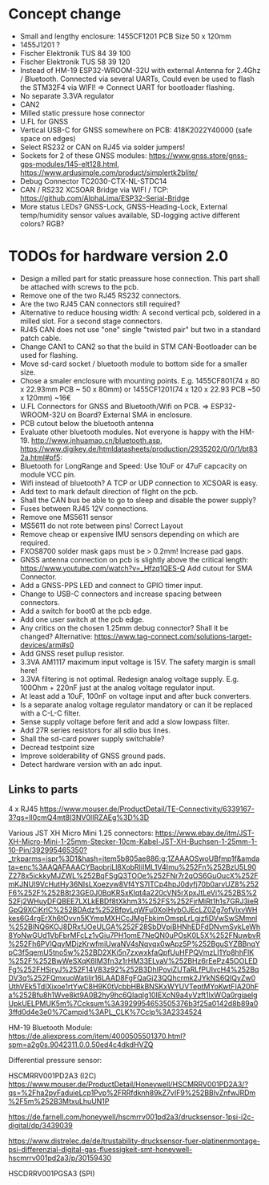 # Concept change
- Small and lengthy enclosure: 1455CF1201  PCB Size 50 x 120mm
- 1455J1201  ? 
- Fischer Elektronik TUS 84 39 100 
- Fischer Elektronik TUS 58 39 120
- Instead of HM-19 ESP32-WROOM-32U with external Antenna for 2.4Ghz / Bluetooth. Connected via several UARTs, Could even be used to flash the 
STM32F4 via WIFI! => Connect UART for bootloader flashing. 
- No separate 3.3VA regulator
- CAN2 
- Milled static pressure hose connector
- U.FL for  GNSS
- Vertical USB-C for GNSS somewhere on PCB: 418K2022Y40000  (safe space on edges)
- Select RS232 or CAN on RJ45 via solder jumpers! 
- Sockets for 2 of these GNSS modules: https://www.gnss.store/gnss-gps-modules/145-elt128.html,  https://www.ardusimple.com/product/simplertk2blite/
- Debug Connector TC2030-CTX-NL-STDC14
- CAN / RS232 XCSOAR Bridge via WIFI / TCP: https://github.com/AlphaLima/ESP32-Serial-Bridge  
-  More status LEDs?   GNSS-Lock, GNSS-Heading-Lock,  External temp/humidity sensor values available,  SD-logging active   different colors?  RGB?

# TODOs for hardware version 2.0
- Design a milled part for static preassure hose connection. This part shall be attached with screws to the pcb.  
- Remove one of the two RJ45 RS232 connectors.
- Are the two RJ45 CAN connectors still required? 
- Alternative to reduce housing width: A second vertical pcb, soldered in a milled slot. For a second stage connectors. 
- RJ45 CAN does not use "one" single "twisted pair" but two in a standard patch cable.
- Change CAN1 to CAN2 so that the build in STM CAN-Bootloader can be used for flashing.    
- Move sd-card socket / bluetooth module to bottom side for a smaller size.
- Chose a smaler enclosure with mounting points. E.g. 1455CF801(74 x 80 x 22.93mm PCB ~ 50 x 80mm)  or 1455CF1201(74 x 120 x 22.93 PCB ~50 x 120mm)  ~16€    
- U.FL Connectors for GNSS and Bluetooth/Wifi on PCB. => ESP32-WROOM-32U on Board?   External SMA in enclosure.
- PCB cutout below the bluetooth antenna
- Evaluate other bluetooth modules. Not everyone is happy with the HM-19. http://www.jnhuamao.cn/bluetooth.asp,  https://www.digikey.de/htmldatasheets/production/2935202/0/0/1/bt832a.html#pf5:
- Bluetooth for LongRange and Speed: Use 10uF or 47uF capcacity on module VCC pin.
- Wifi instead of bluetooth?  A TCP or UDP connection to XCSOAR is easy. 
- Add text to mark default direction of flight on the pcb. 
- Shall the CAN bus be able to go to sleep and disable the power supply? 
- Fuses between RJ45 12V connections. 
- Remove one MS5611 sensor
- MS5611 do not rote between pins! Correct Layout
- Remove cheap or expensive IMU sensors depending on which are required. 
- FXOS8700  solder mask gaps must be > 0.2mm! Increase pad gaps.  
- GNSS antenna connection on pcb is slightly above the critical length: https://www.youtube.com/watch?v=_Hfzq1QES-Q  Add cutout for SMA Connector.
- Add a GNSS-PPS LED and connect to GPIO timer input. 
- Change to USB-C connectors and increase spacing between connectors. 
- Add a switch for boot0 at the pcb edge. 
- Add one user switch at the pcb edge.
- Any critics on the chosen 1.25mm debug connector? Shall it be changed?  Alternative: https://www.tag-connect.com/solutions-target-devices/arm#s0
- Add GNSS reset pullup resistor.  
- 3.3VA AM1117 maximum input voltage is 15V. The safety margin is small here! 
- 3.3VA filtering is not optimal. Redesign analog voltage supply. E.g. 100Ohm + 220nF just at the analog voltage regulator input.
- At least add a 10uF, 100nF on voltage input and after buck converters.  
- Is a separate analog voltage regulator mandatory or can it be replaced with a C-L-C filter. 
- Sense supply voltage before ferit and add a slow lowpass filter.   
- Add 27R series resistors for all sdio bus lines. 
- Shall the sd-card power supply switchable? 
- Decread testpoint size 
- Improve solderability of GNSS ground pads. 
- Detect hardware version with an adc input. 
  


## Links to parts

4 x RJ45 https://www.mouser.de/ProductDetail/TE-Connectivity/6339167-3?qs=Il0cmQ4mt8I3NV0IIRZAEg%3D%3D  

Various JST XH Micro Mini 1.25 connectors: https://www.ebay.de/itm/JST-XH-Micro-Mini-1-25mm-Stecker-10cm-Kabel-JST-XH-Buchsen-1-25mm-1-10-Pin/392995465350?_trkparms=ispr%3D1&hash=item5b805ae886:g:1ZAAAOSwoUBfmp1f&amdata=enc%3AAQAFAAACYBaobrjLl8XobRIiIML1V4Imu%252Fn%252BzU5L90Z278x5ickkyMJZWL%252BqFSgQ3TOOe%252FNr7r2qOS6GuOucX%252FmKJNUI9VcHutHy36NIsLXoezyw8Vf4YS7lTCp4hpJ0dyfj70b0arvUZ8%252F6%252F%252B8t23GE0J0BqKRSxKIqt4a220cVN5rXpxJtLeVi%252BS%252Fj2WHuyDFQBEE7LXLkEBDf8tXkhm3%252FS%252FjrMiRt1h1s7GRJ3ieRGpQ9XCiKrlC%252BDAdz%252BfpvLqWFu0XoIHybOJEcLZ0Zg7ofVixvWHkes6G4rgErXh6tOvvn5KYmpMXHCcJMgFbkimOmspLrLgjzfiDVwSwSMmnl%252BlNQ6KOJ8DRxfJOeULGA%252F28SbDVpiBHNhEDFdDNvmSykLeWh8YoNwGUd1VbFbrMFcLz1vGiu7PH1omE7NeQN0uPOsK0L5X%252FNuwbvR%252Fh6PVlQqyMDjzKrwfmiUwaNV4sNqyqx0wApz5P%252BguSYZBBnqYpC3f5qemU5tno5w%252BD2XKi5n7zxwxkfaQpfUuHFPQVmzLI1Yp8hhFlK%252F%252BwWeSXqK6lM3fn3z1rHM33ELyaV%252BHz6rEePz45OOLEDFg%252FHSjryJ%252F14V83z92%252B3DhIPoviZUTaRLfPUIvcH4%252BqDV3q%252FQmxuoWatiIjr16LAAD8FgFQaGj23QQhcrmk2JYkNS6QIQyZw0UthVEk5TdIXixoe1rtYwC8H9K0tVcbbHBkBNSKxWYUVTeptMYoKwtFIA20hFa%252Bfu8h1Wve8kt9A0B2hy9hc6QIaqIg10IEXcN9a4yVzft1lxWOa0rgiaeIgUpkUELPMUK5m%7Ccksum%3A3929954653505376b3f25a0142d8b89a03ffd0d4e3e0%7Campid%3APL_CLK%7Cclp%3A2334524

HM-19 Bluetooth Module: https://de.aliexpress.com/item/4000505501370.html?spm=a2g0s.9042311.0.0.50ed4c4dkdHVZQ

Differential pressure sensor:

HSCMRRV001PD2A3 (I2C)
https://www.mouser.de/ProductDetail/Honeywell/HSCMRRV001PD2A3/?qs=%2Fha2pyFaduieLcp1Pvp%2FRRfdknh89kZ7vIF9%252BBlvZnfwJRDm%2F5m%252B3MtxuLhuUN1P

https://de.farnell.com/honeywell/hscmrrv001pd2a3/drucksensor-1psi-i2c-digital/dp/3439039

https://www.distrelec.de/de/trustability-drucksensor-fuer-platinenmontage-psi-differenzial-digital-gas-fluessigkeit-smt-honeywell-hscmrrv001pd2a3/p/30159430

HSCDRRV001PGSA3 (SPI)



